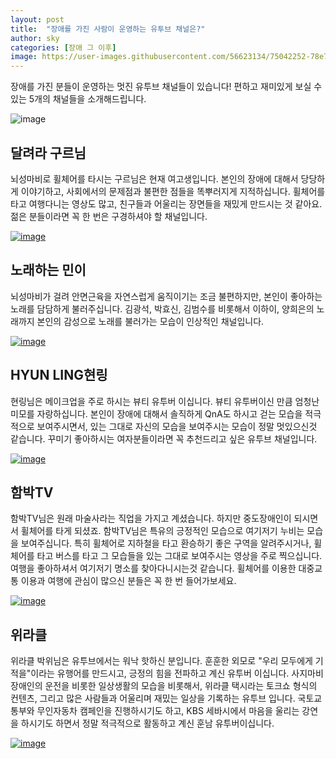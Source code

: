 ```yaml
---
layout: post
title:  "장애를 가진 사람이 운영하는 유투브 채널은?"
author: sky
categories: [장애 그 이후]
image: https://user-images.githubusercontent.com/56623134/75042252-78e7b200-5501-11ea-9c89-ecb0e3a76c11.png
---
```


장애를 가진 분들이 운영하는 멋진 유투브 채널들이 있습니다!
편하고 재미있게 보실 수 있는 5개의 채널들을 소개해드립니다.

![image](https://user-images.githubusercontent.com/56623134/75094320-54590c00-55cd-11ea-947c-1eefc03349d1.png)

## 달려라 구르님

뇌성마비로 휠체어를 타시는 구르님은 현재 여고생입니다.
본인의 장애에 대해서 당당하게 이야기하고,
사회에서의 문제점과 불편한 점들을 똑뿌러지게 지적하십니다.
휠체어를 타고 여행다니는 영상도 많고,
친구들과 어울리는 장면들을 재밌게 만드시는 것 같아요.
젊은 분들이라면 꼭 한 번은 구경하셔야 할 채널입니다.

[![image](https://user-images.githubusercontent.com/56623134/75044611-48097c00-5505-11ea-99f9-64357284565d.png)](https://www.youtube.com/channel/UC12vNJwcWTzdHAknAPn7dUw/featured)

## 노래하는 민이

뇌성마비가 걸려 안면근육을 자연스럽게 움직이기는 조금 불편하지만,
본인이 좋아하는 노래를 담담하게 불러주십니다.
김광석, 박효신, 김범수를 비롯해서 이하이, 양희은의 노래까지
본인의 감성으로 노래를 불러가는 모습이 인상적인 채널입니다.

[![image](https://user-images.githubusercontent.com/56623134/75043322-3921ca00-5503-11ea-8da1-ec76b96faf30.png)](https://www.youtube.com/channel/UC8QN00_H7Vg3NIdO-6_E8aA)

## HYUN LING현링

현링님은 메이크업을 주로 하시는 뷰티 유투버 이십니다.
뷰티 유투버이신 만큼 엄청난 미모를 자랑하십니다.
본인이 장애에 대해서 솔직하게 QnA도 하시고 걷는 모습을 적극적으로 보여주시면서,
있는 그대로 자신의 모습을 보여주시는 모습이 정말 멋있으신것 같습니다.
꾸미기 좋아하시는 여자분들이라면 꼭 추천드리고 싶은 유투브 채널입니다.

[![image](https://user-images.githubusercontent.com/56623134/75043550-9ddd2480-5503-11ea-88fb-741674598dbf.png)](https://www.youtube.com/channel/UCZvMs9i66lNF24BJwJBXb8g)

## 함박TV

함박TV님은 원래 마술사라는 직업을 가지고 계셨습니다.
하지만 중도장애인이 되시면서 휠체어를 타게 되셨죠.
함박TV님은 특유의 긍정적인 모습으로 여기저기 누비는 모습을 보여주십니다.
특히 휠체어로 지하철을 타고 환승하기 좋은 구역을 알려주시거나,
휠체어를 타고 버스를 타고 그 모습들을 있는 그대로 보여주시는 영상을 주로 찍으십니다.
여행을 좋아하셔서 여기저기 명소를 찾아다니시는것 같습니다.
휠체어를 이용한 대중교통 이용과 여행에 관심이 많으신 분들은 꼭 한 번 들어가보세요.

[![image](https://user-images.githubusercontent.com/56623134/75043930-20fe7a80-5504-11ea-8dbf-aac4ebeccdc5.png)](https://www.youtube.com/channel/UCGHRIgIdfbN4tEwdmz5zthg)


## 위라클

위라클 박위님은 유투브에서는 워낙 핫하신 분입니다.
훈훈한 외모로 "우리 모두에게 기적을"이라는 유행어를 만드시고,
긍정의 힘을 전파하고 계신 유투버 이십니다.
사지마비 장애인의 운전을 비롯한 일상생활의 모습을 비롯해서,
위라클 택시라는 토크쇼 형식의 컨텐츠,
그리고 많은 사람들과 어울리며 재밌는 일상을 기록하는 유투브 입니다.
국토교통부와 무인자동차 캠페인을 진행하시기도 하고,
KBS 세바시에서 마음을 울리는 강연을 하시기도 하면서 정말 적극적으로 활동하고 계신 훈남 유투버이십니다.


[![image](https://user-images.githubusercontent.com/56623134/75044232-a1bd7680-5504-11ea-9f65-2023f355ddc9.png)](https://www.youtube.com/channel/UCT8l_qvhkgTBu8-7wz1hZ0Q)
